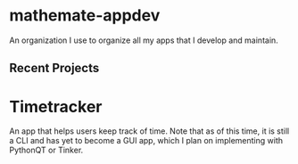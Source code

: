 # mathemate-appdev

An organization I use to organize all my apps that I develop and maintain.

## Recent Projects

# Timetracker

An app that helps users keep track of time. Note that as of this time, it is still a CLI and has yet to become a GUI app, which I plan on implementing with PythonQT or Tinker.
